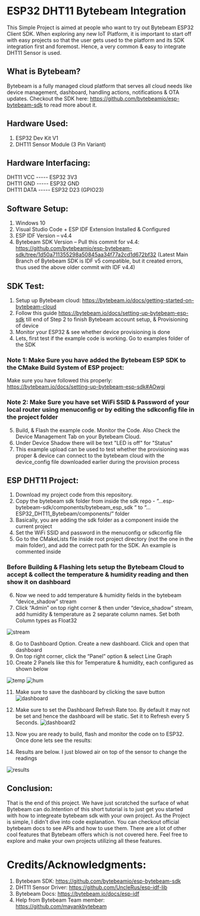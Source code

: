 # ESP32 DHT11 Bytebeam Integration

This Simple Project is aimed at people who want to try out Bytebeam ESP32 Client SDK. When exploring any new IoT Platform, it is important to start off with easy projects so that the user gets used to the platform and its SDK integration first and foremost. Hence, a very common & easy to integrate DHT11 Sensor is used.

## What is Bytebeam?

Bytebeam is a fully managed cloud platform that serves all cloud needs like device management, dashboard, handling actions, notifications & OTA updates.
Checkout the SDK here: https://github.com/bytebeamio/esp-bytebeam-sdk to read more about it.

## Hardware Used:
1. ESP32 Dev Kit V1
2. DHT11 Sensor Module (3 Pin Variant)

## Hardware Interfacing:
DHT11 VCC -----  ESP32 3V3\
DHT11 GND -----  ESP32 GND\
DHT11 DATA ----- ESP32 D23 (GPIO23)


## Software Setup:
1. Windows 10
2. Visual Studio Code + ESP IDF Extension Installed & Configured
3. ESP IDF Version – v4.4
4. Bytebeam SDK Version – Pull this commit for v4.4: https://github.com/bytebeamio/esp-bytebeam-sdk/tree/1d50a711355298a50845aa34f77a2cd1d672bf32
(Latest Main Branch of Bytebeam SDK is IDF v5 compatible, but it created errors, thus used the above older commit with IDF v4.4)


## SDK Test:
1. Setup up Bytebeam cloud: https://bytebeam.io/docs/getting-started-on-bytebeam-cloud
2. Follow this guide https://bytebeam.io/docs/setting-up-bytebeam-esp-sdk till end of Step 2 to finish Bytebeam account setup, & Provisioning of device
3. Monitor your ESP32 & see whether device provisioning is done
4.  Lets, first test if the example code is working. Go to examples folder of the SDK
### Note 1: Make Sure you have added the Bytebeam ESP SDK to the CMake Build System of ESP project:
Make sure you have followed this properly: https://bytebeam.io/docs/setting-up-bytebeam-esp-sdk#AOwgi
### Note 2: Make Sure you have set WiFi SSID & Password of your local router using menuconfig or by editing the sdkconfig file in the project folder
5. Build, & Flash the example code. Monitor the Code. Also Check the Device Management Tab on your Bytebeam Cloud. 
6. Under Device Shadow there will be text "LED is off" for "Status" 
7. This example upload can be used to test whether the provisioning was proper & device can connect to the bytebeam cloud with the device_config file downloaded earlier during the provision process

## ESP DHT11 Project:
1.	Download my project code from this repository.
2.	Copy the bytebeam sdk folder from inside the sdk repo -  “…esp-bytebeam-sdk/components/bytebeam_esp_sdk “  to “…ESP32_DHT11_Bytebeam/components/” folder
3.	Basically, you are adding the sdk folder as a component inside the current project 
4.	Set the WiFi SSID and password in the menuconfig or sdkconfig file
5.	Go to the CMakeLists file inside root project directory (not the one in the main folder), and add the correct path for the SDK. An example is commented inside
### Before Building & Flashing lets setup the Bytebeam Cloud to accept & collect the temperature & humidity reading and then show it on dashboard 
6.	Now we need to add temperature & humidity fields in the bytebeam “device_shadow” stream
7.	Click “Admin” on top right corner & then under “device_shadow” stream, add humidity & temperature as 2 separate column names. Set both Column types as Float32
	
![stream](https://user-images.githubusercontent.com/104820561/211802073-10f49d18-55ef-430d-b8b8-83239b34db4b.png)


8.	Go to Dashboard Option. Create a new dashboard. Click and open that dashboard
9.	On top right corner, click the “Panel” option & select Line Graph
10.	Create 2 Panels like this for Temperature & humidity, each configured as shown below 

![temp](https://user-images.githubusercontent.com/104820561/211803192-a8427ff8-399d-4d2b-8b67-f3e5314809ba.png)
![hum](https://user-images.githubusercontent.com/104820561/211803224-64754804-4ccc-470d-ab48-62eba24776c1.png)

11.	Make sure to save the dashboard by clicking the save button
![dashboard](https://user-images.githubusercontent.com/104820561/211804514-0f921c25-4b0a-492e-b01f-6e72ede61b38.png)

12. Make sure to set the Dashboard Refresh Rate too. By default it may not be set and hence the dashboard will be static. Set it to Refresh every 5 Seconds.
![dashboard2](https://user-images.githubusercontent.com/104820561/211807372-2964d8d1-dae7-4990-a1a3-effd042a3f92.png)


13. Now you are ready to build, flash and monitor the code on to ESP32. Once done lets see the results:
14. Results are below. I just blowed air on top of the sensor to change the readings

![results](https://user-images.githubusercontent.com/104820561/211807814-6d8a973d-eea6-464a-8087-e366e81f7079.png)


## Conclusion: 
That is the end of this project. We have just scratched the surface of what Bytebeam can do.Intention of this short tutorial is to just get you started with how to integreate bytebeam sdk with your own project. As the Project is simple, I didn't dive into code explanation. You can checkout official bytebeam docs to see APIs and how to use them. There are a lot of other cool features that Bytebeam offers which is not covered here. Feel free to explore and make your own projects utilizing all these features.


# Credits/Acknowledgments:
1. Bytebeam SDK: https://github.com/bytebeamio/esp-bytebeam-sdk
2. DHT11 Sensor Driver: https://github.com/UncleRus/esp-idf-lib
3. Bytebeam Docs: https://bytebeam.io/docs/esp-idf
4. Help from Bytebeam Team member: https://github.com/mayankbytebeam


